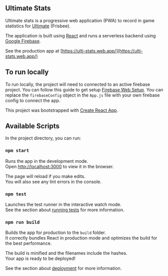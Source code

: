 ## Ultimate Stats

Ultimate stats is a progressive web application (PWA) to record in game statistics for [Ultimate](https://en.wikipedia.org/wiki/Ultimate_(sport)) (Frisbee).

The application is built using [React](https://reactjs.org/) and runs a serverless backend using [Google Firebase](https://firebase.google.com/).

See the production app at [https://ulti-stats.web.app/](https://ulti-stats.web.app/)

## To run locally

To run locally, the project will need to connected to an active firebase project. You can follow this guide to get setup [Firebase Web Setup](https://firebase.google.com/docs/web/setup). You can replace the `firebaseConfig` object in the `App.js` file with your own firebase config to connect the app.

This project was bootstrapped with [Create React App](https://github.com/facebook/create-react-app).

## Available Scripts

In the project directory, you can run:

### `npm start`

Runs the app in the development mode.<br />
Open [http://localhost:3000](http://localhost:3000) to view it in the browser.

The page will reload if you make edits.<br />
You will also see any lint errors in the console.

### `npm test`

Launches the test runner in the interactive watch mode.<br />
See the section about [running tests](https://facebook.github.io/create-react-app/docs/running-tests) for more information.

### `npm run build`

Builds the app for production to the `build` folder.<br />
It correctly bundles React in production mode and optimizes the build for the best performance.

The build is minified and the filenames include the hashes.<br />
Your app is ready to be deployed!

See the section about [deployment](https://facebook.github.io/create-react-app/docs/deployment) for more information.